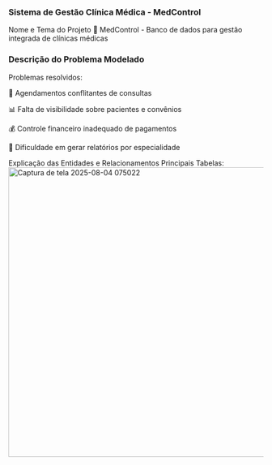 ### Sistema de Gestão Clínica Médica - MedControl
Nome e Tema do Projeto
🏥 MedControl - Banco de dados para gestão integrada de clínicas médicas

### Descrição do Problema Modelado
Problemas resolvidos:

📅 Agendamentos conflitantes de consultas

📊 Falta de visibilidade sobre pacientes e convênios

💰 Controle financeiro inadequado de pagamentos

🏥 Dificuldade em gerar relatórios por especialidade

Explicação das Entidades e Relacionamentos
Principais Tabelas:
<img width="766" height="571" alt="Captura de tela 2025-08-04 075022" src="https://github.com/user-attachments/assets/6cb21403-cc80-460f-ac6e-1cb21281e5c5" />
